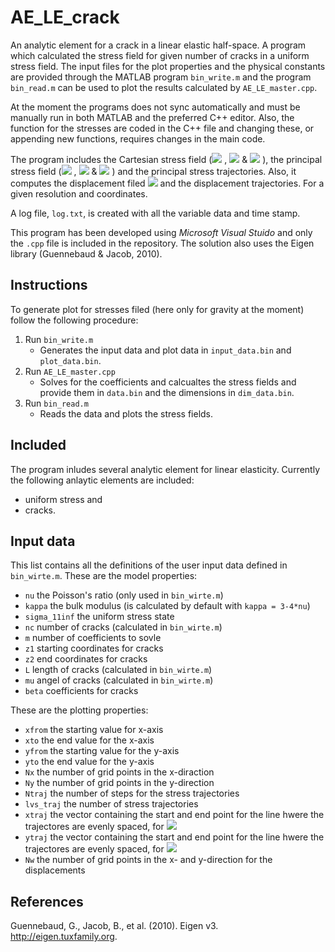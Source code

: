 # AE_LE_crack
An analytic element for a crack in a linear elastic half-space. A program which calculated the stress field for given number of cracks in a uniform stress field. The input files for the plot properties and the physical constants are provided through the MATLAB program `bin_write.m` and the program `bin_read.m` can be used to plot the results calculated by `AE_LE_master.cpp`.

At the moment the programs does not sync automatically and must be manually run in both MATLAB and the preferred C++ editor. Also, the function for the stresses are coded in the C++ file and changing these, or appending new functions, requires changes in the main code. 

The program includes the Cartesian stress field (<img src="https://latex.codecogs.com/gif.latex?\sigma_{11}"/> , <img src="https://latex.codecogs.com/gif.latex?\sigma_{22}"/>  & <img src="https://latex.codecogs.com/gif.latex?\sigma_{12}"/> ), the principal stress field (<img src="https://latex.codecogs.com/gif.latex?\sigma_{1}"/> , <img src="https://latex.codecogs.com/gif.latex?\sigma_{2}"/>  & <img src="https://latex.codecogs.com/gif.latex?\theta_{p}"/> ) and the principal stress trajectories. Also, it computes the displacement filed <img src="https://latex.codecogs.com/gif.latex?w"/> and the displacement trajectories. For a given resolution and coordinates.

A log file, `log.txt`, is created with all the variable data and time stamp.

This program has been developed using *Microsoft Visual Stuido* and only the `.cpp` file is included in the repository. The solution also uses the Eigen library (Guennebaud & Jacob, 2010).

## Instructions
To generate plot for stresses filed (here only for gravity at the moment) follow the following procedure:
1. Run `bin_write.m`
   - Generates the input data and plot data in `input_data.bin` and `plot_data.bin`.
2. Run `AE_LE_master.cpp`
   - Solves for the coefficients and calcualtes the stress fields and provide them in `data.bin` and the dimensions in `dim_data.bin`.
3. Run `bin_read.m`
   - Reads the data and plots the stress fields.
   
## Included
The program inludes several analytic element for linear elasticity. Currently the following anlaytic elements are included:
- uniform stress and
- cracks.

## Input data
This list contains all the definitions of the user input data defined in `bin_wirte.m`. These are the model properties:
- `nu` the Poisson's ratio (only used in `bin_wirte.m`)
- `kappa` the bulk modulus (is calculated by default with `kappa = 3-4*nu`)
- `sigma_11inf` the uniform stress state
- `nc` number of cracks (calculated in `bin_wirte.m`)
- `m` number of coefficients to sovle
- `z1` starting coordinates for cracks
- `z2` end coordinates for cracks
- `L` length of cracks (calculated in `bin_wirte.m`)
- `mu` angel of cracks (calculated in `bin_wirte.m`)
- `beta` coefficients for cracks

These are the plotting properties:
- `xfrom` the starting value for x-axis
- `xto` the end value for the x-axis
- `yfrom` the starting value for the y-axis
- `yto` the end value for the y-axis
- `Nx` the number of grid points in the x-diraction
- `Ny` the number of grid points in the y-direction
- `Ntraj` the number of steps for the stress trajectories
- `lvs_traj` the number of stress trajectories
- `xtraj` the vector containing the start and end point for the line hwere the trajectores are evenly spaced, for <img src="https://latex.codecogs.com/gif.latex?\sigma_{1}"/>
- `ytraj` the vector containing the start and end point for the line hwere the trajectores are evenly spaced, for <img src="https://latex.codecogs.com/gif.latex?\sigma_{2}"/>
- `Nw` the number of grid points in the x- and y-direction for the displacements

## References
Guennebaud, G., Jacob, B., et al. (2010). Eigen v3. http://eigen.tuxfamily.org.
